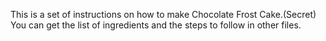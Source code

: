 This is a set of instructions on how to make Chocolate Frost Cake.(Secret)
You can get the list of ingredients and the steps to follow in other files.